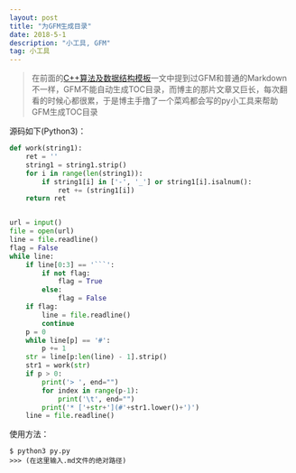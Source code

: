 ```yaml
---
layout: post
title: "为GFM生成目录"
date: 2018-5-1 
description: "小工具, GFM"
tag: 小工具
---
```


> 在前面的[C++算法及数据结构模板]()一文中提到过GFM和普通的Markdown不一样，GFM不能自动生成TOC目录，而博主的那片文章又巨长，每次翻看的时候心都很累，于是博主手撸了一个菜鸡都会写的py小工具来帮助GFM生成TOC目录

源码如下(Python3)：

```py
def work(string1):
    ret = ''
    string1 = string1.strip()
    for i in range(len(string1)):
        if string1[i] in ['-', '_'] or string1[i].isalnum():
            ret += (string1[i])
    return ret


url = input()
file = open(url)
line = file.readline()
flag = False
while line:
    if line[0:3] == '```':
        if not flag:
            flag = True
        else:
            flag = False
    if flag:
        line = file.readline()
        continue
    p = 0
    while line[p] == '#':
        p += 1
    str = line[p:len(line) - 1].strip()
    str1 = work(str)
    if p > 0:
        print('> ', end="")
        for index in range(p-1):
            print('\t', end="")
        print('* ['+str+'](#'+str1.lower()+')')
    line = file.readline()

```

使用方法：

```
$ python3 py.py
>>> (在这里输入.md文件的绝对路径)
```
